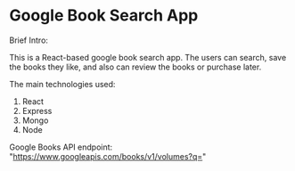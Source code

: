 # Google Book Search App

Brief Intro:

This is a React-based google book search app. The users can search, save the books they like, and also can review the books or purchase later.

The main technologies used:

1. React
2. Express
3. Mongo
4. Node

Google Books API endpoint:
"https://www.googleapis.com/books/v1/volumes?q="




